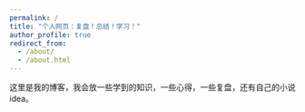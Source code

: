 ```yaml
---
permalink: /
title: "个人网页：复盘！总结！学习！"
author_profile: true
redirect_from: 
  - /about/
  - /about.html
---
```


这里是我的博客，我会放一些学到的知识，一些心得，一些复盘，还有自己的小说idea。
